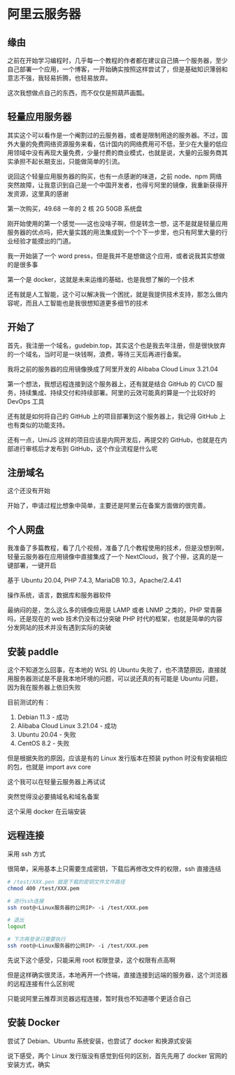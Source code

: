 # 阿里云服务器

## 缘由

之前在开始学习编程时，几乎每一个教程的作者都在建议自己搞一个服务器，至少自己部署一个应用，一个博客，一开始确实按照这样尝试了，但是基础知识薄弱和意志不强，我轻易折腾，也轻易放弃。

这次我想做点自己的东西，而不仅仅是照葫芦画瓢。

## 轻量应用服务器

其实这个可以看作是一个阉割过的云服务器，或者是限制用途的服务器。不过，国外大量的免费网络资源服务来看，估计国内的网络费用可不低，至少在大量的低应用领域中没有再现大量免费，少量付费的商业模式，也就是说，大量的云服务商其实承担不起长期支出，只能做简单的引流。

说回这个轻量应用服务器的购买，也有一点感谢的味道，之前 node、npm 网络突然故障，让我意识到自己是一个中国开发者，也得亏阿里的镜像，我重新获得开发资源，这里真的感谢

第一次购买，49.68 一年的 2 核 2G 50GB 系统盘

刚开始使用的第一个感觉——这也没啥子啊，但是转念一想，这不是就是轻量应用服务器的优点吗，把大量实践的用法集成到一个个下一步里，也只有阿里大量的行业经验才能摸出的门道。

我一开始装了一个 word press，但是我并不是想做这个应用，或者说我其实想做的是很多事

第一个是 docker，这就是未来运维的基础，也是我想了解的一个技术

还有就是人工智能，这个可以解决我一个困扰，就是我提供技术支持，那怎么做内容呢，而且人工智能也是我很想知道更多细节的技术

## 开始了

首先，我注册一个域名，gudebin.top，其实这个也是我去年注册，但是很快放弃的一个域名，当时可是一块钱啊，浪费，等待三天后再进行备案。

我将之前的服务器的应用镜像换成了阿里开发的 Alibaba Cloud Linux 3.21.04

第一个想法，我想远程连接到这个服务器上，还有就是结合 GitHub 的 CI/CD 服务，持续集成、持续交付和持续部署。阿里的云效可能真的算是一个比较好的 DevOps 工具

还有就是如何将自己的 GitHub 上的项目部署到这个服务器上，我记得 GitHub 上也有类似的功能支持。

还有一点，UmiJS 这样的项目应该是内网开发后，再提交的 GitHub，也就是在内部进行审核后才发布到 GitHub，这个作业流程是什么呢

## 注册域名

这个还没有开始

开始了，申请过程比想象中简单，主要还是阿里云在备案方面做的很完善。

## 个人网盘

我准备了多篇教程，看了几个视频，准备了几个教程使用的技术，但是没想到啊，轻量云服务器在应用镜像中直接集成了一个 NextCloud，我了个擦，这真的是一键部署，一键开启

基于 Ubuntu 20.04, PHP 7.4.3, MariaDB 10.3，Apache/2.4.41

操作系统，语言，数据库和服务器软件

最纳闷的是，怎么这么多的镜像应用是 LAMP 或者 LNMP 之类的，PHP 常青藤吗，还是现在的 web 技术仍没有过分突破 PHP 时代的框架，也就是简单的内容分发网站的技术并没有遇到实际的突破

## 安装 paddle

这个不知道怎么回事，在本地的 WSL 的 Ubuntu 失败了，也不清楚原因，直接就用服务器测试是不是我本地环境的问题，可以说还真的有可能是 Ubuntu 问题，因为我在服务器上依旧失败

目前测试的有：

1. Debian 11.3 - 成功
2. Alibaba Cloud Linux 3.21.04 - 成功
3. Ubuntu 20.04 - 失败
4. CentOS 8.2 - 失败

但是根据失败的原因，应该是有的 Linux 发行版本在预装 python 时没有安装相应的包，也就是 import avx core

这个我可以在轻量云服务器上再试试

突然觉得没必要搞域名和域名备案

这个采用 docker 在云端安装

## 远程连接

采用 ssh 方式

很简单，采用基本上只需要生成密钥，下载后再修改文件的权限，ssh 直接连结

```sh
# /test/XXX.pen 就是下载的密钥文件文件路径
chmod 400 /test/XXX.pem

# 进行ssh连接
ssh root@<Linux服务器的公网IP> -i /test/XXX.pem

# 退出
logout

# 下次再登录只需要执行
ssh root@<Linux服务器的公网IP> -i /test/XXX.pem
```

先说下这个感受，只能采用 root 权限登录，这个权限有点高啊

但是这样确实很灵活，本地再开一个终端，直接连接到远端的服务器，这个浏览器的远程连接有什么区别呢

只能说阿里云推荐浏览器远程连接，暂时我也不知道哪个更适合自己

## 安装 Docker

尝试了 Debian、Ubuntu 系统安装，也尝试了 docker 和换源式安装

说下感受，两个 Linux 发行版没有感觉到任何的区别，首先先用了 docker 官网的安装方式，确实
